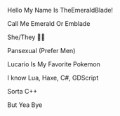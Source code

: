 Hello My Name Is TheEmeraldBlade!

Call Me Emerald Or Emblade

She/They 🏳️‍⚧️

Pansexual (Prefer Men)

Lucario Is My Favorite Pokemon

I know Lua, Haxe, C#, GDScript

Sorta C++

But Yea Bye
